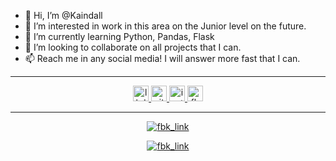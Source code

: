 
- 👋 Hi, I’m @Kaindall
- 👀 I’m interested in work in this area on the Junior level on the future.
- 🌱 I’m currently learning Python, Pandas, Flask
- 💞️ I’m looking to collaborate on all projects that I can.
- 📫 Reach me in any social media! I will answer more fast that I can.

---

<p align="center">
  <a href="https://www.linkedin.com/in/gustavo-zanetti-873317194/">
    <img alt="lkd_link" src='https://img.shields.io/badge/LinkedIn-0077B5?style=for-the-badge&logo=linkedin&logoColor=white' height="25">
  </a>
  <a href="https://github.com/Kaindall">
    <img alt="github_link" src='https://img.shields.io/badge/GitHub-100000?style=for-the-badge&logo=github&logoColor=white' height="25">
  </a>
<a href="https://www.instagram.com/g.z.anetti/">
    <img alt="insta_link" src='https://img.shields.io/badge/Instagram-E4405F?style=for-the-badge&logo=instagram&logoColor=white' height="25">
  </a>
<a href="https://www.facebook.com/gustavo.zanettii">
    <img alt="fbk_link" src='https://img.shields.io/badge/Facebook-1877F2?style=for-the-badge&logo=facebook&logoColor=white' height="25">
  </a>
</p>

---

<p align="center">
<a href="https://github.com/Kaindall/github-readme-stats">
    <img alt="fbk_link" src='https://github-readme-stats.vercel.app/api/top-langs/?username=Kaindall&layout=compact&title_color=FEFFFF&text_color=FEFFFF&icon_color=FEFFFF&bg_color=DEG,434343,000000&border_radius=15&include_all_commits=true&count_private=true''>
  </a>
</p>

<p align="center">
<a href="https://github.com/Kaindall/github-readme-stats">
    <img alt="fbk_link" src='https://github-readme-stats.vercel.app/api?username=Kaindall&show_icons=true&title_color=FEFFFF&text_color=FEFFFF&icon_color=FEFFFF&bg_color=DEG,434343,000000&border_radius=15&include_all_commits=true&count_private=true'>
  </a>
</p>

